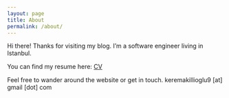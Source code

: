 ```yaml
---
layout: page
title: About
permalink: /about/
---
```


Hi there! Thanks for visiting my blog. I’m a software engineer living in Istanbul.

You can find my resume here:
 [CV](/files/Kerem_Akillioglu_CV.pdf)

Feel free to wander around the website or get in touch.
keremakillioglu9 [at] gmail [dot] com
